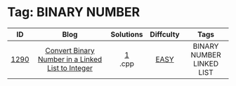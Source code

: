 
# Tag: BINARY NUMBER
| ID | Blog | Solutions | Diffculty | Tags |
|:----:|:----:|:-------:|:----:|:----:|
| [1290](https://leetcode.com/problems/convert-binary-number-in-a-linked-list-to-integer/) | [Convert Binary Number in a Linked List to Integer](https://helloacm.com/how-to-convert-binary-number-in-a-linked-list-to-integer/) | [1](https://github.com/DoctorLai/ACM/tree/master/leetcode/1290.%20Convert%20Binary%20Number%20in%20a%20Linked%20List%20to%20Integer)<br/>.cpp | [EASY](https://github.com/DoctorLai/ACM/blob/master/leetcode/EASY.md) | BINARY NUMBER <BR/> LINKED LIST |
